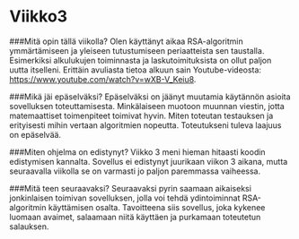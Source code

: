# Viikko3
###Mitä opin tällä viikolla?
Olen käyttänyt aikaa RSA-algoritmin ymmärtämiseen ja yleiseen tutustumiseen periaatteista sen taustalla. Esimerkiksi alkulukujen toiminnasta ja laskutoimituksista on ollut paljon uutta itselleni. Erittäin avuliasta tietoa alkuun sain Youtube-videosta: https://www.youtube.com/watch?v=wXB-V_Keiu8.

###Mikä jäi epäselväksi?
Epäselväksi on jäänyt muutamia käytännön asioita sovelluksen toteuttamisesta. Minkälaiseen muotoon muunnan viestin, jotta matemaattiset toimenpiteet toimivat hyvin. Miten toteutan testauksen ja erityisesti mihin vertaan algoritmien nopeutta. Toteutukseni tuleva laajuus on epäselvää.

###Miten ohjelma on edistynyt?
Viikko 3 meni hieman hitaasti koodin edistymisen kannalta. Sovellus ei edistynyt juurikaan viikon 3 aikana, mutta seuraavalla viikolla se on varmasti jo paljon paremmassa vaiheessa.

###Mitä teen seuraavaksi?
Seuraavaksi pyrin saamaan aikaiseksi jonkinlaisen toimivan sovelluksen, jolla voi tehdä ydintoiminnat RSA-algoritmin käyttämisen osalta. Tavoitteena siis sovellus, joka kykenee luomaan avaimet, salaamaan niitä käyttäen ja purkamaan toteutetun salauksen.
